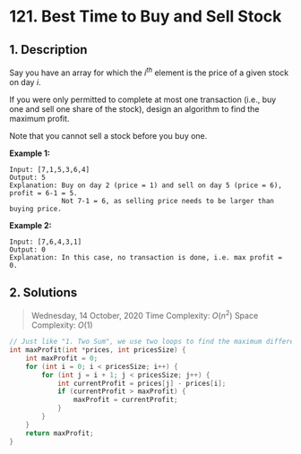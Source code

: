 # 121. Best Time to Buy and Sell Stock

## 1. Description

Say you have an array for which the *i<sup>th</sup>* element is the price of a given stock on day *i*.

If you were only permitted to complete at most one transaction (i.e., buy one and sell one share of the stock), design an algorithm to find the maximum profit.

Note that you cannot sell a stock before you buy one.

**Example 1:**

```
Input: [7,1,5,3,6,4]
Output: 5
Explanation: Buy on day 2 (price = 1) and sell on day 5 (price = 6), profit = 6-1 = 5.
             Not 7-1 = 6, as selling price needs to be larger than buying price.
```

**Example 2:**

```
Input: [7,6,4,3,1]
Output: 0
Explanation: In this case, no transaction is done, i.e. max profit = 0.
```

## 2. Solutions

> Wednesday, 14 October, 2020
> Time Complexity: $O(n^2)$
> Space Complexity: $O(1)$

```C
// Just like "1. Two Sum", we use two loops to find the maximum difference.
int maxProfit(int *prices, int pricesSize) {
    int maxProfit = 0;
    for (int i = 0; i < pricesSize; i++) {
        for (int j = i + 1; j < pricesSize; j++) {
            int currentProfit = prices[j] - prices[i];
            if (currentProfit > maxProfit) {
                maxProfit = currentProfit;
            }
        }
    }
    return maxProfit;
}
```
